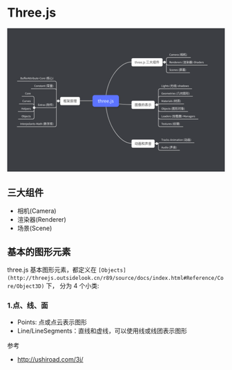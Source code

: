# Three.js 

<img src="https://raw.githubusercontent.com/AlvinMi/2019-Pic/master/2019/20190320101610.png"/>


## 三大组件 

- 相机(Camera)
- 渲染器(Renderer)
- 场景(Scene)

## 基本的图形元素

three.js 基本图形元素，都定义在 `[Objects](http://threejs.outsidelook.cn/r89/source/docs/index.html#Reference/Core/Object3D)` 下， 分为 4 个小类:

### 1.点、线、面

- Points: 点或点云表示图形
- Line/LineSegments：直线和虚线，可以使用线或线团表示图形


参考

- http://ushiroad.com/3j/
